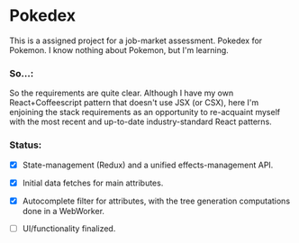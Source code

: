 #  Pokedex

This is a assigned project for a job-market assessment.  Pokedex for Pokemon.  I know nothing about Pokemon, but I'm learning.


### So...:

So the requirements are quite clear.  Although I have my own React+Coffeescript pattern that doesn't use JSX (or CSX), here I'm enjoining the stack requirements as an opportunity to re-acquaint myself with the most recent and up-to-date industry-standard React patterns.


### Status:

- [x] State-management (Redux) and a unified effects-management API.
- [x] Initial data fetches for main attributes.
- [x] Autocomplete filter for attributes, with the tree generation computations done in a WebWorker.
- [ ] UI/functionality finalized.





